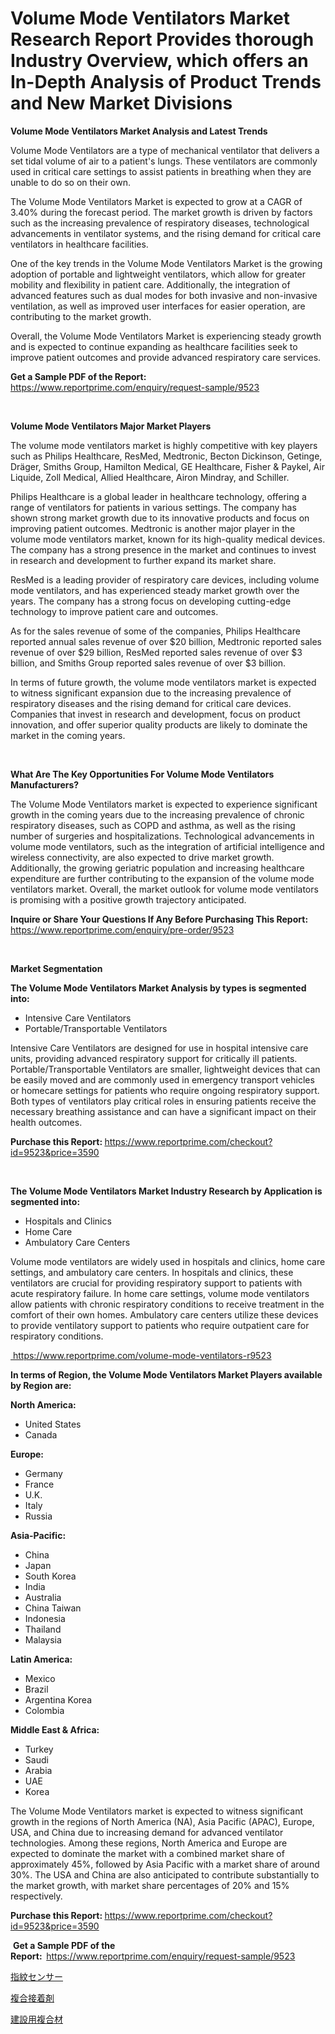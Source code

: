 <p><h1>Volume Mode Ventilators Market Research Report Provides thorough Industry Overview, which offers an In-Depth Analysis of Product Trends and New Market Divisions</h1></p><p><strong>Volume Mode Ventilators Market Analysis and Latest Trends</strong></p>
<p><p>Volume Mode Ventilators are a type of mechanical ventilator that delivers a set tidal volume of air to a patient's lungs. These ventilators are commonly used in critical care settings to assist patients in breathing when they are unable to do so on their own.</p><p>The Volume Mode Ventilators Market is expected to grow at a CAGR of 3.40% during the forecast period. The market growth is driven by factors such as the increasing prevalence of respiratory diseases, technological advancements in ventilator systems, and the rising demand for critical care ventilators in healthcare facilities.</p><p>One of the key trends in the Volume Mode Ventilators Market is the growing adoption of portable and lightweight ventilators, which allow for greater mobility and flexibility in patient care. Additionally, the integration of advanced features such as dual modes for both invasive and non-invasive ventilation, as well as improved user interfaces for easier operation, are contributing to the market growth.</p><p>Overall, the Volume Mode Ventilators Market is experiencing steady growth and is expected to continue expanding as healthcare facilities seek to improve patient outcomes and provide advanced respiratory care services.</p></p>
<p><strong>Get a Sample PDF of the Report:&nbsp;</strong> <a href="https://www.reportprime.com/enquiry/request-sample/9523">https://www.reportprime.com/enquiry/request-sample/9523</a></p>
<p>&nbsp;</p>
<p><strong>Volume Mode Ventilators Major Market Players</strong></p>
<p><p>The volume mode ventilators market is highly competitive with key players such as Philips Healthcare, ResMed, Medtronic, Becton Dickinson, Getinge, Dräger, Smiths Group, Hamilton Medical, GE Healthcare, Fisher & Paykel, Air Liquide, Zoll Medical, Allied Healthcare, Airon Mindray, and Schiller. </p><p>Philips Healthcare is a global leader in healthcare technology, offering a range of ventilators for patients in various settings. The company has shown strong market growth due to its innovative products and focus on improving patient outcomes. Medtronic is another major player in the volume mode ventilators market, known for its high-quality medical devices. The company has a strong presence in the market and continues to invest in research and development to further expand its market share.</p><p>ResMed is a leading provider of respiratory care devices, including volume mode ventilators, and has experienced steady market growth over the years. The company has a strong focus on developing cutting-edge technology to improve patient care and outcomes. </p><p>As for the sales revenue of some of the companies, Philips Healthcare reported annual sales revenue of over $20 billion, Medtronic reported sales revenue of over $29 billion, ResMed reported sales revenue of over $3 billion, and Smiths Group reported sales revenue of over $3 billion.</p><p>In terms of future growth, the volume mode ventilators market is expected to witness significant expansion due to the increasing prevalence of respiratory diseases and the rising demand for critical care devices. Companies that invest in research and development, focus on product innovation, and offer superior quality products are likely to dominate the market in the coming years.</p></p>
<p>&nbsp;</p>
<p><strong>What Are The Key Opportunities For Volume Mode Ventilators Manufacturers?</strong></p>
<p><p>The Volume Mode Ventilators market is expected to experience significant growth in the coming years due to the increasing prevalence of chronic respiratory diseases, such as COPD and asthma, as well as the rising number of surgeries and hospitalizations. Technological advancements in volume mode ventilators, such as the integration of artificial intelligence and wireless connectivity, are also expected to drive market growth. Additionally, the growing geriatric population and increasing healthcare expenditure are further contributing to the expansion of the volume mode ventilators market. Overall, the market outlook for volume mode ventilators is promising with a positive growth trajectory anticipated.</p></p>
<p><strong>Inquire or Share Your Questions If Any Before Purchasing This Report:</strong> <a href="https://www.reportprime.com/enquiry/pre-order/9523">https://www.reportprime.com/enquiry/pre-order/9523</a></p>
<p>&nbsp;</p>
<p><strong>Market Segmentation</strong></p>
<p><strong>The Volume Mode Ventilators Market Analysis by types is segmented into:</strong></p>
<p><ul><li>Intensive Care Ventilators</li><li>Portable/Transportable Ventilators</li></ul></p>
<p><p>Intensive Care Ventilators are designed for use in hospital intensive care units, providing advanced respiratory support for critically ill patients. Portable/Transportable Ventilators are smaller, lightweight devices that can be easily moved and are commonly used in emergency transport vehicles or homecare settings for patients who require ongoing respiratory support. Both types of ventilators play critical roles in ensuring patients receive the necessary breathing assistance and can have a significant impact on their health outcomes.</p></p>
<p><strong>Purchase this Report:&nbsp;</strong><a href="https://www.reportprime.com/checkout?id=9523&price=3590">https://www.reportprime.com/checkout?id=9523&price=3590</a></p>
<p>&nbsp;</p>
<p><strong>The Volume Mode Ventilators Market Industry Research by Application is segmented into:</strong></p>
<p><ul><li>Hospitals and Clinics</li><li>Home Care</li><li>Ambulatory Care Centers</li></ul></p>
<p><p>Volume mode ventilators are widely used in hospitals and clinics, home care settings, and ambulatory care centers. In hospitals and clinics, these ventilators are crucial for providing respiratory support to patients with acute respiratory failure. In home care settings, volume mode ventilators allow patients with chronic respiratory conditions to receive treatment in the comfort of their own homes. Ambulatory care centers utilize these devices to provide ventilatory support to patients who require outpatient care for respiratory conditions.</p></p>
<p><a href="https://www.reportprime.com/volume-mode-ventilators-r9523">&nbsp;https://www.reportprime.com/volume-mode-ventilators-r9523</a></p>
<p><strong>In terms of Region, the Volume Mode Ventilators Market Players available by Region are:</strong></p>
<p>
    <p> <strong> North America: </strong>
        <ul>
            <li>United States</li>
            <li>Canada</li>
        </ul>
        </p> 
    <p> <strong> Europe: </strong>
        <ul>
            <li>Germany</li>
            <li>France</li>
            <li>U.K.</li>
            <li>Italy</li>
            <li>Russia</li>
        </ul>
        </p> 
    <p> <strong> Asia-Pacific: </strong>
        <ul>
            <li>China</li>
            <li>Japan</li>
            <li>South Korea</li>
            <li>India</li>
            <li>Australia</li>
            <li>China Taiwan</li>
            <li>Indonesia</li>
            <li>Thailand</li>
            <li>Malaysia</li>
        </ul>
        </p> 
    <p> <strong> Latin America: </strong>
        <ul>
            <li>Mexico</li>
            <li>Brazil</li>
            <li>Argentina Korea</li>
            <li>Colombia</li>
        </ul>
        </p> 
    <p> <strong> Middle East & Africa: </strong>
        <ul>
            <li>Turkey</li>
            <li>Saudi</li>
            <li>Arabia</li>
            <li>UAE</li>
            <li>Korea</li>
        </ul>
    </p>
    </p>
<p><p>The Volume Mode Ventilators market is expected to witness significant growth in the regions of North America (NA), Asia Pacific (APAC), Europe, USA, and China due to increasing demand for advanced ventilator technologies. Among these regions, North America and Europe are expected to dominate the market with a combined market share of approximately 45%, followed by Asia Pacific with a market share of around 30%. The USA and China are also anticipated to contribute substantially to the market growth, with market share percentages of 20% and 15% respectively.</p></p>
<p><strong>Purchase this Report: </strong><a href="https://www.reportprime.com/checkout?id=9523&price=3590">https://www.reportprime.com/checkout?id=9523&price=3590</a></p>
<p>&nbsp;<strong>Get a Sample PDF of the Report:&nbsp;&nbsp;</strong><a href="https://www.reportprime.com/enquiry/request-sample/9523">https://www.reportprime.com/enquiry/request-sample/9523</a></p>
<p><strong></strong></p>
<p><p><a href="https://github.com/JanickJohns/Market-Research-Report-List-1/blob/main/783214478582.md">指紋センサー</a></p><p><a href="https://github.com/tanyaali3/Market-Research-Report-List-1/blob/main/602331478580.md">複合接着剤</a></p><p><a href="https://github.com/DwightHuels1/Market-Research-Report-List-1/blob/main/448473378581.md">建設用複合材</a></p></p>